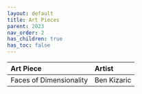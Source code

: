 ```yaml
---
layout: default
title: Art Pieces
parent: 2023
nav_order: 2
has_children: true
has_toc: false
---
```


| Art Piece | Artist |  
| :---   | :--- | 
| Faces of Dimensionality | Ben Kizaric |
